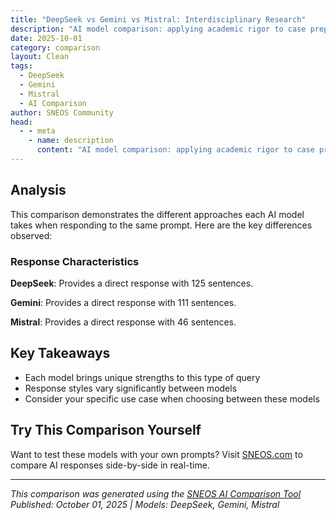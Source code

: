 ```yaml
---
title: "DeepSeek vs Gemini vs Mistral: Interdisciplinary Research"
description: "AI model comparison: applying academic rigor to case prep..."
date: 2025-10-01
category: comparison
layout: Clean
tags:
  - DeepSeek
  - Gemini
  - Mistral
  - AI Comparison
author: SNEOS Community
head:
  - - meta
    - name: description
      content: "AI model comparison: applying academic rigor to case prep..."
---
```


<ChatComparison
  title="DeepSeek vs Gemini vs Mistral: Interdisciplinary Research"
  prompt="applying academic rigor to case prep"
  :responses='{
    "DeepSeek": "Of course. Applying academic rigor to case prep is about moving beyond memorizing frameworks and into a true, deep, and structured understanding of business problems. It transforms case prep from a performance into a genuine exercise in problem-solving.\n\nHere\u2019s how to systematically apply academic rigor to your case preparation, broken down into a framework and actionable steps.\n\n### The Core Principle: Shift from \u0022Answer-Getting\u0022 to \u0022Truth-Seeking\u0022\n\nThe academic mindset is not about finding *the* right answer quickly. It\u0027s about:\n*   **Hypothesizing:** Forming a preliminary, testable explanation.\n*   **Gathering Evidence:** Systematically seeking data to validate or invalidate your hypothesis.\n*   **Reasoning Logically:** Building a clear, causal chain from evidence to conclusion.\n*   **Considering Alternatives:** Actively seeking and testing competing hypotheses.\n*   **Communicating with Precision:** Articulating your thought process with clarity and structure.\n\n---\n\n### The Framework: The \u0022Academic Rigor\u0022 Case Approach\n\nThink of this as a more nuanced version of a standard framework.\n\n#### Phase 1: Deconstruction \u0026 Problem Definition (The \u0022Literature Review\u0022)\n\nBefore you even think about solving, you must deeply understand the problem.\n\n1.  **Clarify the Objective:** Don\u0027t just accept the prompt.\n    *   **Ask \u0022Why?\u0022:** \u0022The client wants to increase profit.\u0022 -\u003E *Why? Is it for shareholders? To fund R\u0026D? To avoid a takeover?* The \u0022why\u0022 informs the feasible solution set.\n    *   **Define Success Metrics:** Be precise. Is it ROI, market share, NPV, customer lifetime value? An academic wouldn\u0027t proceed without operationalizing their variables.\n\n2.  **Deconstruct the Context:** Map the ecosystem.\n    *   **Industry Analysis:** Go beyond \u0022it\u0027s competitive.\u0022 Use Porter\u0027s Five Forces deliberately. What is the *power* of suppliers? What are the *key success factors* in this industry?\n    *   **Company Analysis:** What are its tangible and intangible resources? What is its core competency? Use a SWOT analysis not as a checklist, but as a generator of testable hypotheses (e.g., \u0022Our hypothesis is that leveraging Strength X can exploit Opportunity Y\u0022).\n    *   **Customer Analysis:** Who is the true customer? What are their unmet needs? Segment them meaningfully (demographic, behavioral, psychographic).\n\n#### Phase 2: Hypothesis Generation \u0026 Structuring (The \u0022Thesis Proposal\u0022)\n\nThis is where you move from understanding to action.\n\n1.  **Develop a Master Hypothesis (MECE):**\n    *   **MECE (Mutually Exclusive, Collectively Exhaustive):** Your issue tree should have branches that don\u0027t overlap and cover all reasonable areas. For a profit problem: **1. Increase Revenue** and **2. Reduce Costs**. These are MECE.\n    *   **Avoid Framework Zombieism:** Don\u0027t just say \u00223C\u0027s and 4P\u0027s.\u0022 Ask, \u0022Why is this framework relevant *here*?\u0022 Your structure should be a custom-built tool for *this specific problem*.\n\n2.  **Prioritize Ruthlessly:** You have limited time. Use logic to focus.\n    *   **Impact vs. Feasibility:** Which branch of your issue tree, if true, would have the greatest impact? Which can the client actually implement?\n    *   **Develop Sub-Hypotheses:** For \u0022Increase Revenue,\u0022 your sub-hypotheses could be: \u0022We can raise prices without significant volume loss,\u0022 or \u0022We can enter a new geographic market with high growth.\u0022\n\n#### Phase 3: Analysis \u0026 Evidence-Based Reasoning (The \u0022Research \u0026 Analysis\u0022)\n\nThis is the core of academic rigor.\n\n1.  **Quantify Everything:** Move from qualitative to quantitative.\n    *   **Bad:** \u0022We should target young people because they have spending power.\u0022\n    *   **Rigorous:** \u0022Let\u0027s estimate the market size for 18-25 year-olds. If there are 10 million in the country, and we estimate a 20% penetration rate at a $50 price point, that\u0027s a $100M revenue opportunity, which is significant against the company\u0027s current $500M revenue.\u0022\n    *   **Sanity Check Your Numbers:** Does the answer make sense? Is the market share 200%? Did you forget to divide by 2? Always state your assumptions clearly.\n\n2.  **Triangulate Evidence:** Don\u0027t rely on a single data point.\n    *   If you hypothesize that \u0022customer churn is high,\u0022 look for evidence in: (1) provided churn rate data, (2) customer interview snippets, (3) competitor churn rates for comparison.\n    *   If the evidence conflicts, explore why. This is often where the deepest insights lie.\n\n3.  **Kill Your Darlings:** Actively try to disprove your own hypothesis.\n    *   If you think \u0022raising prices\u0022 is the answer, immediately ask, \u0022What would cause this to fail?\u0022 (e.g., elastic demand, competitor response, value proposition isn\u0027t strong enough). This demonstrates intellectual honesty and thoroughness.\n\n#### Phase 4: Synthesis \u0026 Communication (The \u0022Dissertation Defense\u0022)\n\nBring it all together for your \u0022examiner\u0022 (the interviewer).\n\n1.  **Lead with the Answer (The Thesis Statement):** Start with your one-sentence, bottom-line recommendation.\n2.  **Present Your Argument (The Supporting Chapters):** Walk through the logical flow that led you there.\n    *   \u0022We recommend a focused price increase of 10% on the premium product line. This is based on three key findings:\n        *   First, our analysis showed demand is inelastic (\u003C0.8) in this segment, meaning volume loss will be minimal.\n        *   Second, the premium product has limited direct competition, reducing the risk of customer switching.\n        *   Third, a profitability analysis shows this will increase operating margin by 3 points, achieving the client\u0027s primary goal.\u0022\n3.  **Address Risks and Next Steps (The Limitations \u0026 Future Research):**\n    *   \u0022The primary risk is a potential long-term brand perception shift. I would recommend a pilot program in one region to monitor this. Next steps would be to design the customer communication for this price change.\u0022\n\n---\n\n### How to Practice with Academic Rigor\n\n1.  **Practice Cases Slowly:** For every 3-4 timed cases, do one \u0022deep dive\u0022 case. Take 90 minutes. Write down your thoughts. Build a detailed issue tree. Calculate every number. Question every assumption.\n2.  **Engage in \u0022Case Parties\u0022 with a Critical Friend:** Don\u0027t just practice with partners who give you the answer. Practice with partners who are instructed to challenge your logic, ask \u0022why?\u0022 repeatedly, and present contradictory data to see how you handle it.\n3.  **Record and Transcribe Yourself:** The most humbling and effective method. You will hear yourself make logical leaps, use fuzzy language, and miss obvious follow-up questions. Critique your own performance as a professor would.\n4.  **Read Business Publications Critically:** When you read a *The Economist* or *HBR* article about a company\u0027s strategy, deconstruct it. What was their hypothesis? What evidence did they use? What alternative explanations did they ignore?\n\n### Example in Action: \u0022Our Client\u0027s Profits Are Down\u0022\n\n| Standard Approach | Academically Rigorous Approach |\n| :--- | :--- |\n| \u0022Okay, Profit = Revenue - Costs. Let\u0027s look at revenue. Did volume or price change?\u0022 | **\u0022Before we dive in, can I clarify the timeline? Is this a sudden drop or a gradual decline? And what is the benchmark\u2014are competitors seeing the same trend?\u0022** (Context \u0026 Problem Definition) |\n| \u0022Revenue is down because volume is down.\u0022 | **\u0022My initial hypothesis is that the volume decline is the primary driver. To test this, I\u0027d like to first segment the volume loss by product line and customer segment to see if the problem is concentrated or widespread.\u0022** (Structured Hypothesis) |\n| \u0022We should do a marketing campaign to boost volume.\u0022 | **\u0022If we find the volume loss is concentrated in one segment, a targeted campaign could be a solution. However, we must estimate the CAC (Customer Acquisition Cost) and the LTV (Lifetime Value) of customers in that segment to ensure it\u0027s profitable. An alternative hypothesis we must also test is whether a cost increase is eroding margins, making previously profitable volume now unprofitable.\u0022** (Evidence-Based Reasoning \u0026 Considering Alternatives) |\n\nBy applying this level of discipline, you demonstrate not just that you can *do* cases, but that you can *think* like a true consultant\u2014logically, deeply, and effectively.",
    "Gemini": "Okay, let\u0027s break down how to apply academic rigor to case preparation. This means going beyond just memorizing frameworks and buzzwords, and instead developing a deeper, more analytical, and insightful approach. Here\u0027s a structured approach covering key areas:\n\n**I. Understanding the Theoretical Foundations:**\n\n*   **Economic Principles:**\n    *   **Microeconomics:** Understand concepts like supply and demand, market equilibrium, price elasticity, cost structures (fixed, variable, marginal), competitive advantage, game theory (for competitive analysis), and market failures.  Be familiar with Porter\u0027s Five Forces.\n    *   **Macroeconomics:** Grasp broader economic trends, GDP, inflation, interest rates, exchange rates, and their impact on industries and businesses.\n    *   ****Academic Rigor Approach:** Don\u0027t just list Porter\u0027s Five Forces.  **Explain *why* each force matters in the specific case context.**  For example, \u0022High barriers to entry in this industry mean incumbents enjoy stronger pricing power and profitability because new entrants face significant capital requirements and regulatory hurdles.\u0022  Cite specific examples from the case to illustrate these principles.  Think critically about the assumptions underlying economic models.  Are they valid in this specific situation?\n\n*   **Financial Analysis:**\n    *   **Accounting:**  Familiarize yourself with the basics of financial statements (income statement, balance sheet, cash flow statement), key ratios (profitability, liquidity, solvency, efficiency), and their interrelationships. Understand different accounting methods and their impact on financial reporting.\n    *   **Valuation:**  Learn basic valuation techniques (Discounted Cash Flow (DCF), comparable company analysis, precedent transactions). Understand the drivers of value creation.\n    *   ****Academic Rigor Approach:**  Go beyond calculating ratios. **Interpret what those ratios *mean* for the company\u0027s performance and future prospects.**  For example, \u0022A declining gross margin combined with increasing operating expenses suggests the company is losing its competitive edge and struggling to control costs.\u0022  When using DCF, meticulously justify your assumptions (growth rate, discount rate, terminal value) based on industry analysis, company-specific factors, and macroeconomic trends.  Critically assess the limitations of each valuation method.\n\n*   **Strategy Frameworks:**\n    *   **Porter\u0027s Generic Strategies:** (Cost Leadership, Differentiation, Focus).\n    *   **Ansoff Matrix:** (Market Penetration, Market Development, Product Development, Diversification).\n    *   **BCG Matrix:** (Stars, Cash Cows, Question Marks, Dogs).\n    *   **Value Chain Analysis:** Identifying key activities that create value.\n    *   **Blue Ocean Strategy:** Creating uncontested market space.\n    *   **Disruptive Innovation:** Christensen\u0027s theory of disruptive technologies.\n    *   **Real Options Analysis:** Evaluating strategic investments with flexibility.\n    *   **Resource-Based View (RBV):**  Analyzing internal resources and capabilities (VRIN framework: Valuable, Rare, Inimitable, Non-substitutable).\n    *   ****Academic Rigor Approach:**  **Critically evaluate the applicability of each framework to the specific case.**  Don\u0027t just force-fit a framework. Explain *why* it is relevant and how it helps you analyze the problem.  Consider the limitations of each framework.  For example, the BCG Matrix is a simplified model and may not accurately reflect the complexities of a diversified business.  The RBV needs rigorous examination of the evidence for the VRIN properties.  How *exactly* is the resource inimitable?  What are the mechanisms that protect it?\n\n*   **Organizational Behavior/Management:**\n    *   **Leadership Styles:** (Transformational, Transactional, Servant Leadership).\n    *   **Organizational Structure:** (Functional, Divisional, Matrix).\n    *   **Motivation Theories:** (Maslow\u0027s Hierarchy, Herzberg\u0027s Two-Factor Theory).\n    *   **Change Management:** (Kotter\u0027s 8-Step Model).\n    *   ****Academic Rigor Approach:** Understand the **contextual factors** that influence organizational effectiveness.  For example, the optimal leadership style depends on the organizational culture, the industry, and the stage of the company\u0027s lifecycle.  Analyze the potential **unintended consequences** of different organizational designs or management practices.  For instance, a highly centralized structure may improve efficiency but stifle innovation.  Consider the ethical implications of management decisions.\n\n*   **Marketing:**\n    *   **4Ps (Product, Price, Place, Promotion)**\n    *   **Segmentation, Targeting, and Positioning (STP)**\n    *   **Branding**\n    *   **Customer Relationship Management (CRM)**\n    *   ****Academic Rigor Approach:** Go beyond simply listing the 4Ps. Analyze how they interact and create a cohesive marketing strategy.  For example, how does the pricing strategy reinforce the brand positioning?  Use data to support your segmentation and targeting decisions. Don\u0027t just say \u0022target young professionals.\u0022  Justify it with market research and consumer behavior analysis. Critically assess the effectiveness of different marketing channels and strategies based on data and industry best practices.\n\n**II. Case-Specific Application \u0026 Synthesis:**\n\n*   **Deep Dive into the Case Facts:**\n    *   **Read actively:** Highlight key information, identify patterns, and formulate initial hypotheses.\n    *   **Quantify where possible:**  Don\u0027t just say \u0022sales are increasing.\u0022 Calculate the growth rate. Don\u0027t just say \u0022costs are high.\u0022 Identify the specific cost drivers.\n    *   **Look for inconsistencies and contradictions:**  These often reveal underlying problems.\n    *   ****Academic Rigor Approach:**  Approach the case like a researcher.  Formulate a specific research question. For instance, \u0022How can Company X improve its profitability in the face of increasing competition?\u0022  Treat the case facts as your data.  **Systematically analyze the data to test your hypotheses.** Be skeptical of readily available information. Look for biases or omissions.\n\n*   **Structured Problem Solving:**\n    *   **Issue Tree:** Break down the problem into smaller, manageable components.  Ensure MECE (Mutually Exclusive, Collectively Exhaustive).\n    *   **Hypothesis-Driven Approach:** Formulate initial hypotheses about the root cause of the problem and test them with data.\n    *   **Prioritization:** Focus on the most critical issues that will have the biggest impact.\n    *   ****Academic Rigor Approach:**  **Justify your choice of issue tree structure.** Why are these the key drivers of the problem?  **Clearly articulate your hypotheses and the evidence you used to support or reject them.**  Don\u0027t just jump to conclusions. Use a logical and rigorous process of deduction or induction. Show your work and logic clearly, demonstrating the reasoning behind each step.\n\n*   **Developing Recommendations:**\n    *   **Feasibility:** Consider the practical constraints (financial, operational, organizational, regulatory).\n    *   **Impact:**  Quantify the potential benefits (increased revenue, reduced costs, improved market share).\n    *   **Risks:**  Identify potential downsides and mitigation strategies.\n    *   **Implementation:**  Outline a clear action plan with timelines and responsibilities.\n    *   ****Academic Rigor Approach:**  **Ground your recommendations in theory and evidence.** Don\u0027t just propose solutions out of thin air. Explain *why* you believe they will be effective based on your analysis of the case and relevant academic literature.  For example, \u0022Based on Porter\u0027s Five Forces analysis, Company X should focus on differentiating its products to reduce its reliance on price competition.\u0022  **Develop a robust risk assessment that considers both the likelihood and impact of potential risks.** Propose concrete mitigation strategies that are grounded in best practices.  Provide a *detailed* implementation plan that addresses potential challenges and dependencies.\n\n**III. Continuous Learning \u0026 Reflection:**\n\n*   **Practice Regularly:**  The more cases you do, the better you\u0027ll become at applying these principles.\n*   **Seek Feedback:**  Ask experienced consultants or professors for feedback on your approach and analysis.\n*   **Reflect on Your Performance:**  What did you do well?  What could you have done better?  What did you learn from the experience?\n*   **Stay Updated:**  Read industry reports, academic articles, and business publications to stay informed about current trends and best practices.\n*   ****Academic Rigor Approach:**  Keep a \u0022case journal\u0022 to document your learning.  After each case, write a brief reflection on your approach, your findings, and your recommendations.  Identify areas where you struggled and develop a plan to improve your skills.  Actively seek out and read relevant academic research to deepen your understanding of the concepts and frameworks you are using.\n\n**Key Differences from Typical Case Prep:**\n\n| Feature          | Typical Case Prep                                  | Academic Rigor Approach                                                                                                                                |\n|-----------------|---------------------------------------------------|-------------------------------------------------------------------------------------------------------------------------------------------------------|\n| **Framework Use** | Memorizing and applying frameworks mechanically. | Critically evaluating the applicability of frameworks, understanding their limitations, and adapting them to the specific context.                       |\n| **Analysis**      | Surface-level analysis based on gut feeling.       | Deep, data-driven analysis grounded in economic principles, financial analysis, and organizational theory.                                           |\n| **Recommendations**| Vague recommendations without strong justification. | Specific, feasible, and impactful recommendations supported by evidence and theory.  Including clear implementation plans and risk assessments.       |\n| **Learning**       | Rote memorization of frameworks and cases.       | Continuous learning, reflection, and application of academic research to improve analytical skills and problem-solving abilities.                     |\n\nBy adopting this academic rigor approach, you\u0027ll develop a much deeper understanding of business problems, improve your analytical skills, and develop more effective and well-supported recommendations.  This will make you a much more valuable and impactful consultant (or whatever field you\u0027re pursuing). Good luck!\n",
    "Mistral": "Applying academic rigor to case preparation involves a systematic and thorough approach to ensure that your analysis is comprehensive, evidence-based, and well-reasoned. Here are some steps to help you achieve this:\n\n### 1. **Understand the Case Context**\n   - **Read Thoroughly**: Start by reading the case multiple times to grasp the key issues, stakeholders, and context.\n   - **Identify Key Elements**: Note down the main characters, events, timelines, and any critical data points.\n\n### 2. **Define the Problem**\n   - **Problem Statement**: Clearly articulate the central problem or question that the case addresses.\n   - **Objectives**: Identify the goals or objectives that need to be achieved.\n\n### 3. **Conduct a Literature Review**\n   - **Relevant Theories**: Research relevant theories, models, and frameworks that can be applied to the case.\n   - **Academic Sources**: Use peer-reviewed articles, books, and other scholarly sources to support your analysis.\n\n### 4. **Data Collection and Analysis**\n   - **Primary Data**: If possible, gather primary data through interviews, surveys, or observations.\n   - **Secondary Data**: Utilize secondary data from the case, industry reports, and academic journals.\n   - **Quantitative Analysis**: Use statistical methods to analyze numerical data.\n   - **Qualitative Analysis**: Employ methods like content analysis, thematic analysis, or discourse analysis for qualitative data.\n\n### 5. **Apply Analytical Frameworks**\n   - **SWOT Analysis**: Strengths, Weaknesses, Opportunities, and Threats.\n   - **PESTEL Analysis**: Political, Economic, Social, Technological, Environmental, and Legal factors.\n   - **Porter\u2019s Five Forces**: Competitive rivalry, threat of new entrants, bargaining power of suppliers, bargaining power of buyers, and threat of substitute products or services.\n   - **Other Models**: Depending on the case, use other relevant models like the Ansoff Matrix, BCG Matrix, or Value Chain Analysis.\n\n### 6. **Develop Hypotheses**\n   - **Formulate Hypotheses**: Based on your analysis, develop hypotheses about the causes of the problem and potential solutions.\n   - **Test Hypotheses**: Use data and evidence to test and refine your hypotheses.\n\n### 7. **Generate Solutions**\n   - **Brainstorming**: Come up with a range of potential solutions.\n   - **Feasibility Analysis**: Evaluate the feasibility of each solution in terms of cost, time, resources, and risks.\n   - **Prioritize Solutions**: Rank the solutions based on their potential impact and feasibility.\n\n### 8. **Implementation Plan**\n   - **Action Steps**: Outline the specific steps required to implement the chosen solution.\n   - **Timeline**: Develop a timeline for implementation.\n   - **Resource Allocation**: Identify the resources needed and how they will be allocated.\n\n### 9. **Evaluation and Monitoring**\n   - **Metrics**: Define key performance indicators (KPIs) to measure the success of the solution.\n   - **Monitoring Plan**: Develop a plan for ongoing monitoring and evaluation.\n\n### 10. **Documentation and Presentation**\n   - **Report Writing**: Write a comprehensive report that includes an executive summary, problem statement, analysis, solutions, implementation plan, and evaluation metrics.\n   - **Presentation**: Prepare a clear and concise presentation that highlights the key points of your analysis and recommendations.\n\n### 11. **Peer Review and Feedback**\n   - **Peer Review**: Share your work with peers or mentors for feedback.\n   - **Revise**: Incorporate feedback to improve the rigor and clarity of your analysis.\n\n### 12. **Ethical Considerations**\n   - **Ethical Implications**: Consider the ethical implications of your recommendations and ensure they align with ethical standards and guidelines.\n\n### Tools and Resources\n   - **Software**: Use tools like SPSS, R, or Excel for statistical analysis.\n   - **Databases**: Access academic databases like JSTOR, Google Scholar, or PubMed for research.\n   - **Frameworks**: Utilize frameworks from management, economics, psychology, or other relevant fields.\n\nBy following these steps, you can ensure that your case preparation is thorough, evidence-based, and academically rigorous."
  }'
  published-date="23:06"
/>

## Analysis

This comparison demonstrates the different approaches each AI model takes when responding to the same prompt. Here are the key differences observed:

### Response Characteristics

**DeepSeek**: Provides a direct response with 125 sentences. 

**Gemini**: Provides a direct response with 111 sentences. 

**Mistral**: Provides a direct response with 46 sentences. 

## Key Takeaways

- Each model brings unique strengths to this type of query
- Response styles vary significantly between models
- Consider your specific use case when choosing between these models

## Try This Comparison Yourself

Want to test these models with your own prompts? Visit [SNEOS.com](https://sneos.com) to compare AI responses side-by-side in real-time.

---

*This comparison was generated using the [SNEOS AI Comparison Tool](https://sneos.com)*
*Published: October 01, 2025 | Models: DeepSeek, Gemini, Mistral*

